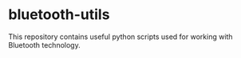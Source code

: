 # bluetooth-utils
This repository contains useful python scripts used for working with Bluetooth technology.
